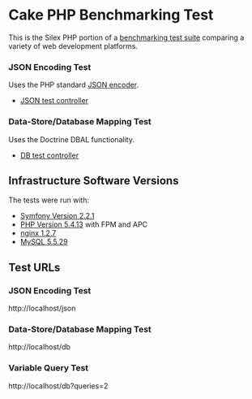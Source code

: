 # Cake PHP Benchmarking Test

This is the Silex PHP portion of a [benchmarking test suite](../) comparing a variety of web development platforms.

### JSON Encoding Test
Uses the PHP standard [JSON encoder](http://www.php.net/manual/en/function.json-encode.php).

* [JSON test controller](web/index.php)


### Data-Store/Database Mapping Test
Uses the Doctrine DBAL functionality.

* [DB test controller](web/index.php)


## Infrastructure Software Versions
The tests were run with:

* [Symfony Version 2.2.1](http://silex.sensiolabs.org/)
* [PHP Version 5.4.13](http://www.php.net/) with FPM and APC
* [nginx 1.2.7](http://nginx.org/)
* [MySQL 5.5.29](https://dev.mysql.com/)

## Test URLs
### JSON Encoding Test

http://localhost/json

### Data-Store/Database Mapping Test

http://localhost/db

### Variable Query Test
    
http://localhost/db?queries=2
